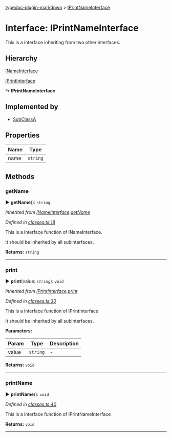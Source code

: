 [typedoc-plugin-markdown](../README.md) > [IPrintNameInterface](../interfaces/iprintnameinterface.md)



# Interface: IPrintNameInterface


This is a interface inheriting from two other interfaces.

## Hierarchy


 [INameInterface](inameinterface.md)




 [IPrintInterface](iprintinterface.md)

**↳ IPrintNameInterface**







## Implemented by

* [SubClassA](../classes/subclassa.md)


## Properties

| Name  | Type                
| ------ | ------------------- 
| name | `string`


## Methods


###  getName

► **getName**(): `string`




*Inherited from [INameInterface](inameinterface.md).[getName](inameinterface.md#markdown-header-getname)*

*Defined in [classes.ts:18](https://bitbucket.org/owner/repository_name/src/master/src/classes.ts?fileviewer&amp;#x3D;file-view-default#classes.ts-18)*



This is a interface function of INameInterface.

It should be inherited by all subinterfaces.




**Returns:** `string`





___



###  print

► **print**(value: *`string`*): `void`




*Inherited from [IPrintInterface](iprintinterface.md).[print](iprintinterface.md#markdown-header-print)*

*Defined in [classes.ts:30](https://bitbucket.org/owner/repository_name/src/master/src/classes.ts?fileviewer&amp;#x3D;file-view-default#classes.ts-30)*



This is a interface function of IPrintInterface

It should be inherited by all subinterfaces.


**Parameters:**

| Param  | Type                | Description  |
| ------ | ------------------- | ------------ |
| value | `string` | - |





**Returns:** `void`





___



###  printName

► **printName**(): `void`




*Defined in [classes.ts:40](https://bitbucket.org/owner/repository_name/src/master/src/classes.ts?fileviewer&amp;#x3D;file-view-default#classes.ts-40)*



This is a interface function of IPrintNameInterface




**Returns:** `void`





___


